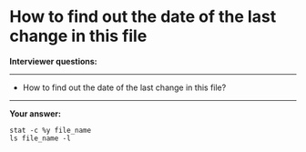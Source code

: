# How to find out the date of the last change in this file

**Interviewer questions:**

---
* How to find out the date of the last change in this file?
---

**Your answer:**

```
stat -c %y file_name
ls file_name -l
```
